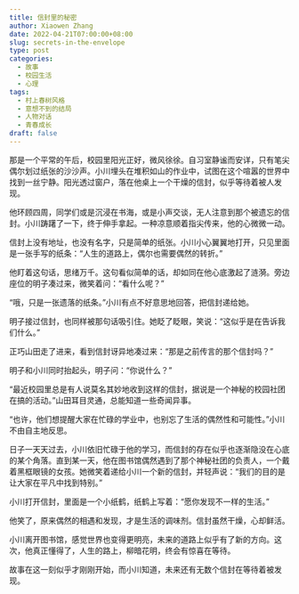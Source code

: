 ```yaml
---
title: 信封里的秘密
author: Xiaowen Zhang
date: 2022-04-21T07:00:00+08:00
slug: secrets-in-the-envelope
type: post
categories:
  - 故事
  - 校园生活
  - 心理
tags:
  - 村上春树风格
  - 意想不到的结局
  - 人物对话
  - 青春成长
draft: false
---
```


那是一个平常的午后，校园里阳光正好，微风徐徐。自习室静谧而安详，只有笔尖偶尔划过纸张的沙沙声。小川埋头在堆积如山的作业中，试图在这个喧嚣的世界中找到一丝宁静。阳光透过窗户，落在他桌上一个干燥的信封，似乎等待着被人发现。

他环顾四周，同学们或是沉浸在书海，或是小声交谈，无人注意到那个被遗忘的信封。小川踌躇了一下，终于伸手拿起。一种凉意顺着指尖传来，他的心微微一动。

信封上没有地址，也没有名字，只是简单的纸张。小川小心翼翼地打开，只见里面是一张手写的纸条：“人生的道路上，偶尔也需要偶然的转折。”

他盯着这句话，思绪万千。这句看似简单的话，却如同在他心底激起了涟漪。旁边座位的明子凑过来，微笑着问：“看什么呢？”

“哦，只是一张遗落的纸条。”小川有点不好意思地回答，把信封递给她。

明子接过信封，也同样被那句话吸引住。她眨了眨眼，笑说：“这似乎是在告诉我们什么。”

正巧山田走了进来，看到信封讶异地凑过来：“那是之前传言的那个信封吗？”

明子和小川同时抬起头，明子问：“你说什么？”

“最近校园里总是有人说莫名其妙地收到这样的信封，据说是一个神秘的校园社团在搞的活动。”山田耳目灵通，总能知道一些奇闻异事。

“也许，他们想提醒大家在忙碌的学业中，也别忘了生活的偶然性和可能性。”小川不由自主地反思。

日子一天天过去，小川依旧忙碌于他的学习，而信封的存在似乎也逐渐隐没在心底的某个角落。直到某一天，他在图书馆偶然遇到了那个神秘社团的负责人，一个戴着黑框眼镜的女孩。她微笑着递给小川一个新的信封，并轻声说：“我们的目的是让大家在平凡中找到特别。”

小川打开信封，里面是一个小纸鹤，纸鹤上写着：“愿你发现不一样的生活。”

他笑了，原来偶然的相遇和发现，才是生活的调味剂。信封虽然干燥，心却鲜活。

小川离开图书馆，感觉世界也变得更明亮，未来的道路上似乎有了新的方向。这次，他真正懂得了，人生的路上，柳暗花明，终会有惊喜在等待。

故事在这一刻似乎才刚刚开始，而小川知道，未来还有无数个信封在等待着被发现。